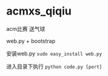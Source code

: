 acmxs_qiqiu
===========

acm比赛 送气球

web.py + bootstrap

安装web.py  `sudo easy_install web.py`

进入目录下执行  `python code.py [port]`

